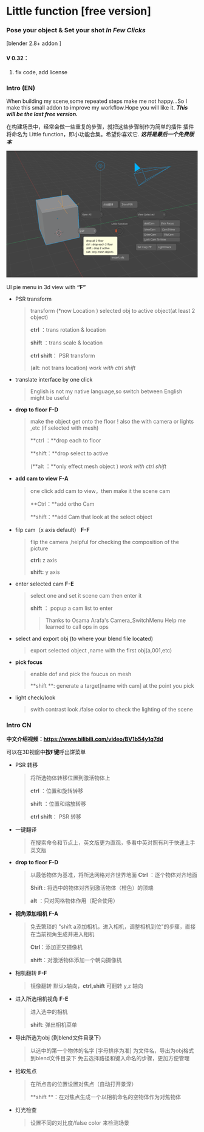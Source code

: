 # Little function [free version]

### Pose your object & Set your shot *In Few Clicks*

[blender 2.8+ addon ]

#### V 0.32：

1. fix code, add license

### Intro (EN)

When building my scene,some repeated steps make me not happy…So I make this small addon to improve my workflow.Hope you will like it. ***This will be the last free version.***

在构建场景中，经常会做一些重复的步骤，就把这些步骤制作为简单的插件
插件将命名为 Little function，即小功能合集。希望你喜欢它. ***这将是最后一个免费版本***

![image-20200710225604473](image/image-20200710225604473.png)



UI pie menu in 3d view with **“F”**

+ PSR transform

    > transform (*now Location ) selected obj to active object(at least 2 object)
    >
    > **ctrl** ：trans rotation & location
    >
    > **shift** ：trans scale & location
    >
    > **ctrl shift**： PSR transform
    >
    > (**alt**: not trans location)  *work with ctrl shift*

+ translate interface by one click

	> English is not my native language,so switch between English might be useful

+ **drop to floor**  **F-D**

    > make the object get onto the floor ! also the with camera or lights ,etc (if selected with mesh)
    >
    > **ctrl ：**drop each to floor
    >
    > **shift：**drop select to active
    >
    > (**alt ：**only effect mesh object )  *work with ctrl shift*

+ **add cam to view**  **F-A**

    > one click add cam to view，then make it the scene cam
    >
    > **Ctrl：**add ortho Cam 
    >
    > **shift：**add Cam that look at the select object

+ filp cam（x axis default）  **F-F**

    > flip the camera ,helpful for checking the composition of the picture
    >
    > **ctrl:** z  axis
    >
    > **shift:** y axis

+ enter selected cam **F-E**

    > select one and set it scene cam then enter it
    >
    > **shift** ： popup a cam list to enter
    > 
    > > Thanks to Osama Arafa's Camera_SwitchMenu
    > > Help me learned to call ops in ops

+ select and export obj (to where your blend file located)

    > export selected object ,name with the first obj(a,001,etc)

+ **pick focus**

    > enable dof and pick the foucus on mesh 
    >
    > **shift **: generate a target[name with cam] at the point you pick 

+ light check/look

    > swith contrast look /false color to check the lighting of the scene



### Intro CN

**中文介绍视频：https://www.bilibili.com/video/BV1b54y1q7dd**

可以在3D视窗中**按F键**呼出饼菜单

+ PSR 转移

    > 将所选物体转移位置到激活物体上
    >
    > **ctrl** ：位置和旋转转移
    >
    > **shift** ：位置和缩放转移
    >
    > **ctrl shift**： PSR 转移

+ 一键翻译

    > 在搜索命令和节点上，英文版更为直观，多看中英对照有利于快速上手英文版

+ **drop to floor**  **F-D**

    > 以最低物体为基准，将所选网格对齐世界地面
    > **Ctrl** ：逐个物体对齐地面
    >
    > **Shift** : 将选中的物体对齐到激活物体（橙色）的顶端
    >
    > **alt** ：只对网格物体作用（配合使用）

+ **视角添加相机**   **F-A**

    > 免去繁琐的 "shift a添加相机，进入相机，调整相机到位"的步骤，直接在当前视角生成并进入相机
    >
    > **Ctrl**：添加正交摄像机 
    >
    > **shift**：对激活物体添加一个朝向摄像机

+ 相机翻转  **F-F**

    > 镜像翻转 默认x轴向，**ctrl,shift** 可翻转 y,z 轴向

+ 进入所选相机视角 **F-E**

    > 进入选中的相机
    >
    > **shift**: 弹出相机菜单

+ 导出所选为obj (到blend文件目录下)

    > 以选中的第一个物体的名字 [字母排序为准] 为文件名，导出为obj格式到blend文件目录下
    > 免去选择路径和键入命名的步骤，更加方便管理

+ 拾取焦点

    > 在所点击的位置设置对焦点（自动打开景深）
    >
    > **shift **：在对焦点生成一个以相机命名的空物体作为对焦物体

+ 灯光检查

    > 设置不同的对比度/false color 来检测场景
